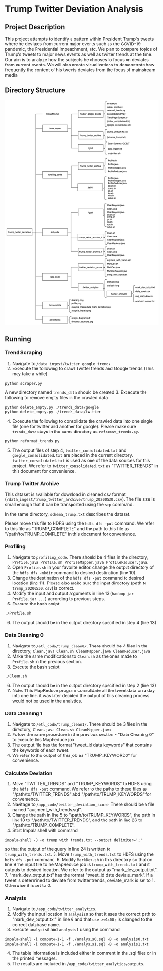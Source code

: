 # Trump Twitter Deviation Analysis

## Project Description
This project attempts to identify a pattern within President Trump's tweets where he deviates from current major events such as the COVID-19 pandemic, the Presidential Impeachment, etc. We plan to compare topics of Trump's tweets to major news events as well as twitter trends at the time. Our aim is to analyze how the subjects he chooses to focus on deviates from current events. We will also create visualizations to demonstrate how frequently the content of his tweets deviates from the focus of mainstream media.

## Directory Structure

![](./documents/directory_structure.png)

## Running

### Trend Scraping

1. Navigate to ```/data_ingest/twitter_google_trends```
2. Excecute the following to crawl Twitter trends and Google trends (This may take a while)
```
python scraper.py
```
A new directory named ```trends_data``` should be created
3. Excecute the following to remove empty files in the crawled data
```
python delete_empty.py ./trends_data/google
python delete_empty.py ./trends_data/twitter
```
4. Excecute the following to consolidate the crawled data into one single file 
(one for twitter and another for google).
Please make sure ```trends_data``` stays in the same directory as ```reformat_trends.py```.
```
python reformat_trends.py
```
5. The output files of step 4, ```twitter_consolidated.txt``` and ```google_consolidated.txt``` are placed in the current directory. ```twitter_consolidated.txt``` is used as one of the data sources for this project. 
We refer to ```twitter_consolidated.txt``` as "TWITTER_TRENDS" in this document for convenience.

### Trump Twitter Archive

This dataset is available for download in cleaned csv format (```/data_ingest/trump_twitter_archive/trump_20200530.csv```). The file size is small enough that it can be transported using the ```scp``` command. 

In the same directory, ```schema_trump.txt``` describes the dataset. 

Please move this file to HDFS using the ```hdfs dfs -put``` command. We refer to this file as "TRUMP_COMPLETE" and the path to this file as "/path/to/TRUMP_COMPLETE" in this document for convenience. 

### Profiling

1. Navigate to ```profiling_code```. There should be 4 files in the directory, ```Profile.java Profile.sh ProfileMapper.java ProfileReducer.java```. 
2. Open ```Profile.sh``` in your favorite editor. change the output directory of the ```hdfs dfs -mkdir``` command to desired destination (line 10). 
3. Change the destination of the ```hdfs dfs -put``` command to desired location (line 11). Please also make sure the input directory (path to ```trump_20200530.csv```) is correct. 
4. Modify the input and output arguments in line 13 (```hadoop jar Profile.jar ...```) according to previous steps. 
5. Execute the bash script
```
./Profile.sh
```
6. The output should be in the output directory specified in step 4 (line 13)

### Data Cleaning 0

1. Navigate to ```/etl_code/trump_clean0/```. There should be 4 files in the directory, ```Clean.java Clean.sh CleanMapper.java CleanReducer.java```
2. Make the same modifications to ```Clean.sh``` as the ones made to ```Profile.sh``` in the previous section. 
3. Execute the bash script
```
./Clean.sh
```
6. The output should be in the output directory specified in step 2 (line 13)
7. Note: This MapReduce program consolidate all the tweet data on a day into one line. it was later decided the output of this cleaning process would not be used in the analytics.

### Data Cleaning 1

1. Navigate to ```/etl_code/trump_clean1/```. There should be 3 files in the directory, ```Clean.java Clean.sh CleanMapper.java```
2. Follow the same procedure in the previous section - "Data Cleaning 0" to execute this MapReduce job
3. The output file has the format "tweet_id  data  keywords" that contains the keywords of each tweet. 
4. We refer to the output of this job as "TRUMP_KEYWORDS" for convenience.

### Calculate Deviation

1. Move "TWITTER_TRENDS" and "TRUMP_KEYWORDS" to HDFS using the ```hdfs dfs -put``` command. We refer to the paths to these files as "/path/to/TWITTER_TRENDS" abd "/path/to/TRUMP_KEYWORDS" for convenience.
2. Navitage to ```/app_code/twitter_deviation_score```. There should be a file named "augment_with_trends.sql".
3. Change the path in line 5 to "/path/to/TRUMP_KEYWORDS", the path in line 13 to "/path/to/TWITTER_TRENDS", and the path in line 26 to "/path/to/TRUMP_COMPLETE". 
4. Start Impala shell with command 
```
impala-shell -B -o trump_with_trends.txt --output_delimiter=';'
```
so that the output of the query in line 24 is written to ```trump_with_trends.txt```.
5. Move ```trump_with_trends.txt``` to HDFS using the ```hdfs dfs -put``` command. 
6. Modify ```MarkDev.sh``` in this directory so that on line 9 the input file to he MapReduce job is ```trump_with_trends.txt``` and it outputs to desired location. We refer to the output as "mark_dev_output.txt". 
7. "mark_dev_output.txt" has the format "tweet_id  date  deviate_mark". If a tweet is determined to deviate from twitter trends, deviate_mark is set to 1. Otherwise it is set to 0.

### Analysis

1. Navigate to ```/app_code/twitter_analytics```.
2. Modify the input location in ```analysis0``` so that it uses the correct path to "mark_dev_output.txt" in line 6 and that ```use zw1400;``` is changed to the correct database name.
3. Execute ```analysis0``` and ```analysis1``` using the command
```
impala-shell -i compute-1-1 -f ./analysis0.sql -B -o analysis0.txt
impala-shell -i compute-1-1 -f ./analysis1.sql -B -o analysis1.txt
```
4. The table information is included either in comment in the .sql files or in the printed messages. 
5. The results are included in ```/app_code/twitter_analytics/outputs```.














